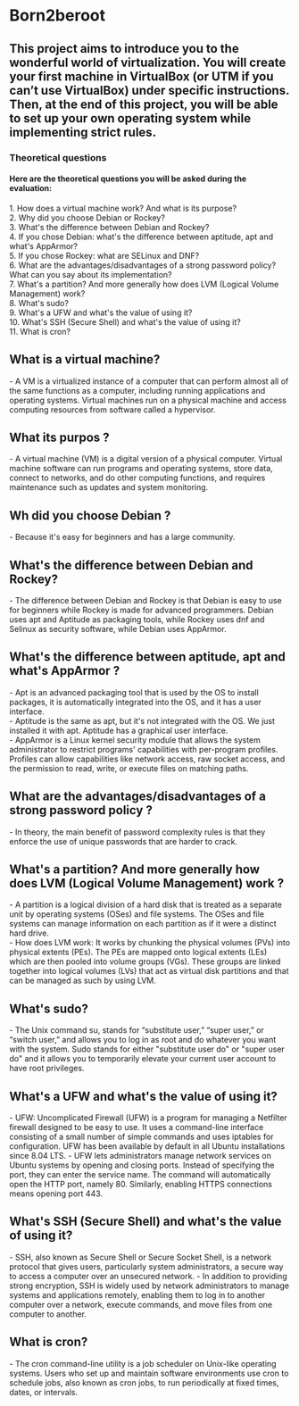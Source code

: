 # Born2beroot
<h2>This project aims to introduce you to the wonderful world of virtualization. You will create your first machine in VirtualBox (or UTM if you can’t use VirtualBox) under specific instructions. Then, at the end of this project, you will be able to set up your own operating system while implementing strict rules.</h2>

<h3>Theoretical questions</h3>
<h4>Here are the theoretical questions you will be asked during the evaluation:</h4>
1. How does a virtual machine work? And what is its purpose? </br>
2. Why did you choose Debian or Rockey? </br>
3. What's the difference between Debian and Rockey? </br>
4. If you chose Debian: what's the difference between aptitude, apt and what's AppArmor? </br>
5. If you chose Rockey: what are SELinux and DNF? </br>
6. What are the advantages/disadvantages of a strong password policy? What can you say about its implementation? </br>
7. What's a partition? And more generally how does LVM (Logical Volume Management) work? </br>
8. What's sudo? </br>
9. What's a UFW and what's the value of using it? </br>
10. What's SSH (Secure Shell) and what's the value of using it? </br>
11. What is cron?

<h2> What is a virtual machine? </h2>
- A VM is a virtualized instance of a computer that can perform almost all of the same functions as a computer, including running applications and operating systems. 
Virtual machines run on a physical machine and access computing resources from software called a hypervisor.

<h2> What its purpos ?</h2>
- A virtual machine (VM) is a digital version of a physical computer. 
Virtual machine software can run programs and operating systems, store data, connect to networks, and do other computing functions, and requires maintenance such as updates and system monitoring.

<h2> Wh did you choose Debian ?</h2>
- Because it's easy for beginners and has a large community.

<h2> What's the difference between Debian and Rockey? </h2>
- The difference between Debian and Rockey is that Debian is easy to use for beginners while Rockey is made for advanced programmers.
Debian uses apt and Aptitude as packaging tools, while Rockey uses dnf and Selinux as security software, while Debian uses AppArmor.

<h2> What's the difference between aptitude, apt and what's AppArmor ?</h2>
- Apt is an advanced packaging tool that is used by the OS to install packages, it is automatically integrated into the OS, and it has a user interface.  </br>
- Aptitude is the same as apt, but it's not integrated with the OS. We just installed it with apt. Aptitude has a graphical user interface. </br>
- AppArmor is a Linux kernel security module that allows the system administrator to restrict programs' capabilities with per-program profiles. Profiles can allow capabilities like network access, raw socket access, and the permission to read, write, or execute files on matching paths.

<h2>What are the advantages/disadvantages of a strong password policy ?</h2>
- In theory, the main benefit of password complexity rules is that they enforce the use of unique passwords that are harder to crack.

<h2>What's a partition? And more generally how does LVM (Logical Volume Management) work ?</h2>
- A partition is a logical division of a hard disk that is treated as a separate unit by operating systems (OSes) and file systems. The OSes and file systems can manage information on each partition as if it were a distinct hard drive. </br>
- How does LVM work: It works by chunking the physical volumes (PVs) into physical extents (PEs). The PEs are mapped onto logical extents (LEs) which are then pooled into volume groups (VGs). These groups are linked together into logical volumes (LVs) that act as virtual disk partitions and that can be managed as such by using LVM. </br>

<h2> What's sudo?</h2>
- The Unix command su, stands for “substitute user,” “super user,” or “switch user,” and allows you to log in as root and do whatever you want with the system.
Sudo stands for either "substitute user do" or "super user do" and it allows you to temporarily elevate your current user account to have root privileges.

<h2> What's a UFW and what's the value of using it?</h2>
- UFW: Uncomplicated Firewall (UFW) is a program for managing a Netfilter firewall designed to be easy to use. It uses a command-line interface consisting of a small number of simple commands and uses iptables for configuration. UFW has been available by default in all Ubuntu installations since 8.04 LTS.
- UFW lets administrators manage network services on Ubuntu systems by opening and closing ports. Instead of specifying the port, they can enter the service name. The command will automatically open the HTTP port, namely 80. Similarly, enabling HTTPS connections means opening port 443.

<h2> What's SSH (Secure Shell) and what's the value of using it?</h2>
- SSH, also known as Secure Shell or Secure Socket Shell, is a network protocol that gives users, particularly system administrators, a secure way to access a computer over an unsecured network.
- In addition to providing strong encryption, SSH is widely used by network administrators to manage systems and applications remotely, enabling them to log in to another computer over a network, execute commands, and move files from one computer to another.

<h2>What is cron?</h2>
- The cron command-line utility is a job scheduler on Unix-like operating systems. Users who set up and maintain software environments use cron to schedule jobs, also known as cron jobs, to run periodically at fixed times, dates, or intervals.

